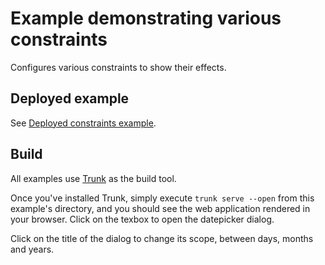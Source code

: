 # Example demonstrating various constraints

Configures various constraints to show their effects.

## Deployed example

See [Deployed constraints example](https://seed-datepicker-examples.netlify.app/constraints).

## Build

All examples use [Trunk](https://github.com/thedodd/trunk) as the build tool.

Once you've installed Trunk, simply execute `trunk serve --open` from this example's directory, and you should see the web application rendered in your browser. Click on the texbox to open the datepicker dialog.

Click on the title of the dialog to change its scope, between days, months and years.
